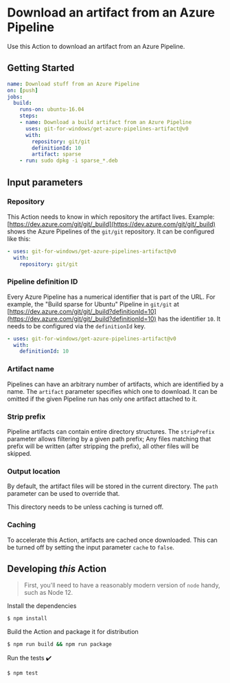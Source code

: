 # Download an artifact from an Azure Pipeline

Use this Action to download an artifact from an Azure Pipeline.

## Getting Started

```yaml
name: Download stuff from an Azure Pipeline
on: [push]
jobs:
  build:
    runs-on: ubuntu-16.04
    steps:
    - name: Download a build artifact from an Azure Pipeline
      uses: git-for-windows/get-azure-pipelines-artifact@v0
      with:
        repository: git/git
        definitionId: 10
        artifact: sparse
    - run: sudo dpkg -i sparse_*.deb
```

## Input parameters

### Repository

This Action needs to know in which repository the artifact lives. Example: [https://dev.azure.com/git/git/_build](https://dev.azure.com/git/git/_build) shows the Azure Pipelines of the `git/git` repository. It can be configured like this:

```yaml
- uses: git-for-windows/get-azure-pipelines-artifact@v0
  with:
    repository: git/git
```

### Pipeline definition ID

Every Azure Pipeline has a numerical identifier that is part of the URL. For example, the "Build sparse for Ubuntu" Pipeline in `git/git` at [https://dev.azure.com/git/git/_build?definitionId=10](https://dev.azure.com/git/git/_build?definitionId=10) has the identifier `10`. It needs to be configured via the `definitionId` key.

```yaml
- uses: git-for-windows/get-azure-pipelines-artifact@v0
  with:
    definitionId: 10
```

### Artifact name

Pipelines can have an arbitrary number of artifacts, which are identified by a name. The `artifact` parameter specifies which one to download. It can be omitted if the given Pipeline run has only one artifact attached to it.

### Strip prefix

Pipeline artifacts can contain entire directory structures. The `stripPrefix` parameter allows filtering by a given path prefix; Any files matching that prefix will be written (after stripping the prefix), all other files will be skipped.

### Output location

By default, the artifact files will be stored in the current directory. The `path` parameter can be used to override that.

This directory needs to be unless caching is turned off.

### Caching

To accelerate this Action, artifacts are cached once downloaded. This can be turned off by setting the input parameter `cache` to `false`.

## Developing _this_ Action

> First, you'll need to have a reasonably modern version of `node` handy, such as Node 12.

Install the dependencies

```bash
$ npm install
```

Build the Action and package it for distribution

```bash
$ npm run build && npm run package
```

Run the tests :heavy_check_mark:

```bash
$ npm test
```
